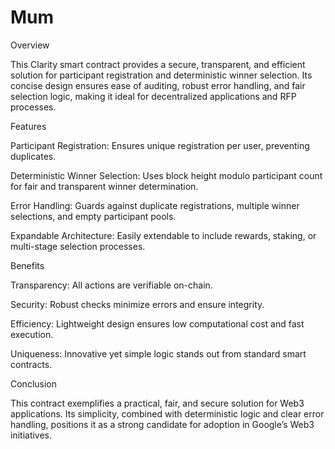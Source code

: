 # Mum
Overview

This Clarity smart contract provides a secure, transparent, and efficient solution for participant registration and deterministic winner selection. Its concise design ensures ease of auditing, robust error handling, and fair selection logic, making it ideal for decentralized applications and RFP processes.

Features

Participant Registration: Ensures unique registration per user, preventing duplicates.

Deterministic Winner Selection: Uses block height modulo participant count for fair and transparent winner determination.

Error Handling: Guards against duplicate registrations, multiple winner selections, and empty participant pools.

Expandable Architecture: Easily extendable to include rewards, staking, or multi-stage selection processes.

Benefits

Transparency: All actions are verifiable on-chain.

Security: Robust checks minimize errors and ensure integrity.

Efficiency: Lightweight design ensures low computational cost and fast execution.

Uniqueness: Innovative yet simple logic stands out from standard smart contracts.

Conclusion

This contract exemplifies a practical, fair, and secure solution for Web3 applications. Its simplicity, combined with deterministic logic and clear error handling, positions it as a strong candidate for adoption in Google’s Web3 initiatives.
